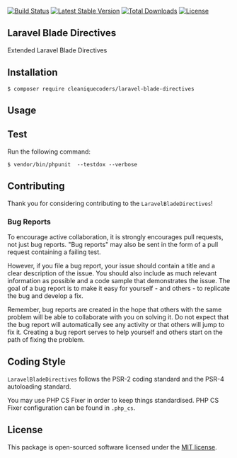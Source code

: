 
[![Build Status](https://travis-ci.org/cleaniquecoders/laravel-blade-directives.svg?branch=master)](https://travis-ci.org/cleaniquecoders/laravel-blade-directives) [![Latest Stable Version](https://poser.pugx.org/cleaniquecoders/laravel-blade-directives/v/stable)](https://packagist.org/packages/cleaniquecoders/laravel-blade-directives) [![Total Downloads](https://poser.pugx.org/cleaniquecoders/laravel-blade-directives/downloads)](https://packagist.org/packages/cleaniquecoders/laravel-blade-directives) [![License](https://poser.pugx.org/cleaniquecoders/laravel-blade-directives/license)](https://packagist.org/packages/cleaniquecoders/laravel-blade-directives)

## Laravel Blade Directives

Extended Laravel Blade Directives

## Installation

```
$ composer require cleaniquecoders/laravel-blade-directives
```

## Usage

## Test

Run the following command:

```
$ vendor/bin/phpunit  --testdox --verbose
```

## Contributing

Thank you for considering contributing to the `LaravelBladeDirectives`!

### Bug Reports

To encourage active collaboration, it is strongly encourages pull requests, not just bug reports. "Bug reports" may also be sent in the form of a pull request containing a failing test.

However, if you file a bug report, your issue should contain a title and a clear description of the issue. You should also include as much relevant information as possible and a code sample that demonstrates the issue. The goal of a bug report is to make it easy for yourself - and others - to replicate the bug and develop a fix.

Remember, bug reports are created in the hope that others with the same problem will be able to collaborate with you on solving it. Do not expect that the bug report will automatically see any activity or that others will jump to fix it. Creating a bug report serves to help yourself and others start on the path of fixing the problem.

## Coding Style

`LaravelBladeDirectives` follows the PSR-2 coding standard and the PSR-4 autoloading standard. 

You may use PHP CS Fixer in order to keep things standardised. PHP CS Fixer configuration can be found in `.php_cs`.

## License

This package is open-sourced software licensed under the [MIT license](http://opensource.org/licenses/MIT).

